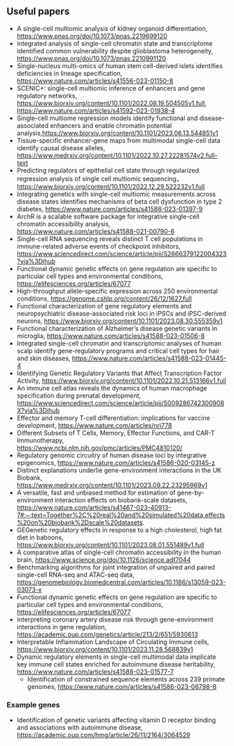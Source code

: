 ## Useful papers
- A single-cell multiomic analysis of kidney organoid differentiation, https://www.pnas.org/doi/10.1073/pnas.2219699120
- Integrated analysis of single-cell chromatin state and transcriptome identified common vulnerability despite glioblastoma heterogeneity, https://www.pnas.org/doi/10.1073/pnas.2210991120
- Single-nucleus multi-omics of human stem cell-derived islets identifies deficiencies in lineage specification, https://www.nature.com/articles/s41556-023-01150-8
- SCENIC+: single-cell multiomic inference of enhancers and gene regulatory networks, https://www.biorxiv.org/content/10.1101/2022.08.19.504505v1.full,
  https://www.nature.com/articles/s41592-023-01938-4
- Single-cell multiome regression models identify functional and disease-associated enhancers and enable chromatin potential analysis,https://www.biorxiv.org/content/10.1101/2023.06.13.544851v1
- Tissue-specific enhancer-gene maps from multimodal single-cell data identify causal disease alleles, https://www.medrxiv.org/content/10.1101/2022.10.27.22281574v2.full-text
- Predicting regulators of epithelial cell state through regularized regression analysis of single cell multiomic sequencing， https://www.biorxiv.org/content/10.1101/2022.12.29.522232v1.full 
- Integrating genetics with single-cell multiomic measurements across disease states identifies mechanisms of beta cell dysfunction in type 2 diabetes, https://www.nature.com/articles/s41588-023-01397-9
- ArchR is a scalable software package for integrative single-cell chromatin accessibility analysis, https://www.nature.com/articles/s41588-021-00790-6
- Single-cell RNA sequencing reveals distinct T cell populations in immune-related adverse events of checkpoint inhibitors, https://www.sciencedirect.com/science/article/pii/S2666379122004323?via%3Dihub
- Functional dynamic genetic effects on gene regulation are specific to particular cell types and environmental conditions, https://elifesciences.org/articles/67077
- High-throughput allele-specific expression across 250 environmental conditions, https://genome.cshlp.org/content/26/12/1627.full
- Functional characterization of gene regulatory elements and neuropsychiatric disease-associated risk loci in iPSCs and iPSC-derived neurons, https://www.biorxiv.org/content/10.1101/2023.08.30.555359v1
- Functional characterization of Alzheimer’s disease genetic variants in microglia, https://www.nature.com/articles/s41588-023-01506-8
- Integrated single-cell chromatin and transcriptomic analyses of human scalp identify gene-regulatory programs and critical cell types for hair and skin diseases, https://www.nature.com/articles/s41588-023-01445-4
- Identifying Genetic Regulatory Variants that Affect Transcription Factor Activity, https://www.biorxiv.org/content/10.1101/2022.10.21.513166v1.full
- An immune cell atlas reveals the dynamics of human macrophage specification during prenatal development, https://www.sciencedirect.com/science/article/pii/S009286742300908X?via%3Dihub
- Effector and memory T-cell differentiation: implications for vaccine development, https://www.nature.com/articles/nri778
- Different Subsets of T Cells, Memory, Effector Functions, and CAR-T Immunotherapy, https://www.ncbi.nlm.nih.gov/pmc/articles/PMC4810120/
- Regulatory genomic circuitry of human disease loci by integrative epigenomics, https://www.nature.com/articles/s41586-020-03145-z
- Distinct explanations underlie gene-environment interactions in the UK Biobank, https://www.medrxiv.org/content/10.1101/2023.09.22.23295969v1
- A versatile, fast and unbiased method for estimation of gene-by-environment interaction effects on biobank-scale datasets, https://www.nature.com/articles/s41467-023-40913-7#:~:text=Together%2C%20real%20and%20simulated%20data,effects%20on%20biobank%2Dscale%20datasets.
- GEGenetic regulatory effects in response to a high cholesterol, high fat diet in baboons, https://www.biorxiv.org/content/10.1101/2023.08.01.551489v1.full
- A comparative atlas of single-cell chromatin accessibility in the human brain, https://www.science.org/doi/10.1126/science.adf7044
- Benchmarking algorithms for joint integration of unpaired and paired single-cell RNA-seq and ATAC-seq data, https://genomebiology.biomedcentral.com/articles/10.1186/s13059-023-03073-x
- Functional dynamic genetic effects on gene regulation are specific to particular cell types and environmental conditions, https://elifesciences.org/articles/67077
- Interpreting coronary artery disease risk through gene–environment interactions in gene regulation, https://academic.oup.com/genetics/article/213/2/651/5930613
- Interpretable Inflammation Landscape of Circulating Immune cells,
 https://www.biorxiv.org/content/10.1101/2023.11.28.568839v1
- Dynamic regulatory elements in single-cell multimodal data implicate key immune cell states enriched for autoimmune disease heritability,
  https://www.nature.com/articles/s41588-023-01577-7
  - Identification of constrained sequence elements across 239 primate genomes, https://www.nature.com/articles/s41586-023-06798-8

### Example genes
- Identification of genetic variants affecting vitamin D receptor binding and associations with autoimmune disease,  https://academic.oup.com/hmg/article/26/11/2164/3064529
